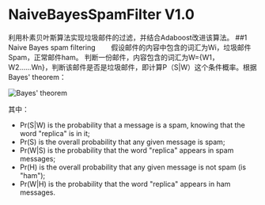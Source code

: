 # NaiveBayesSpamFilter V1.0
利用朴素贝叶斯算法实现垃圾邮件的过滤，并结合Adaboost改进该算法。
##1 Naive Bayes spam filtering
&emsp;&emsp;假设邮件的内容中包含的词汇为Wi，垃圾邮件Spam，正常邮件ham。
判断一份邮件，内容包含的词汇为W={W1，W2......Wn}，判断该邮件是否是垃圾邮件，即计算P（S|W）这个条件概率。根据Bayes' theorem：

![Bayes' theorem](https://upload.wikimedia.org/math/a/6/e/a6e7f8c521dcf018b6480a8967773ac3.png)

其中：

- Pr(S|W) is the probability that a message is a spam, knowing that the word "replica" is in it;
- Pr(S) is the overall probability that any given message is spam;
- Pr(W|S) is the probability that the word "replica" appears in spam messages;
- Pr(H) is the overall probability that any given message is not spam (is "ham");
- Pr(W|H) is the probability that the word "replica" appears in ham messages.
